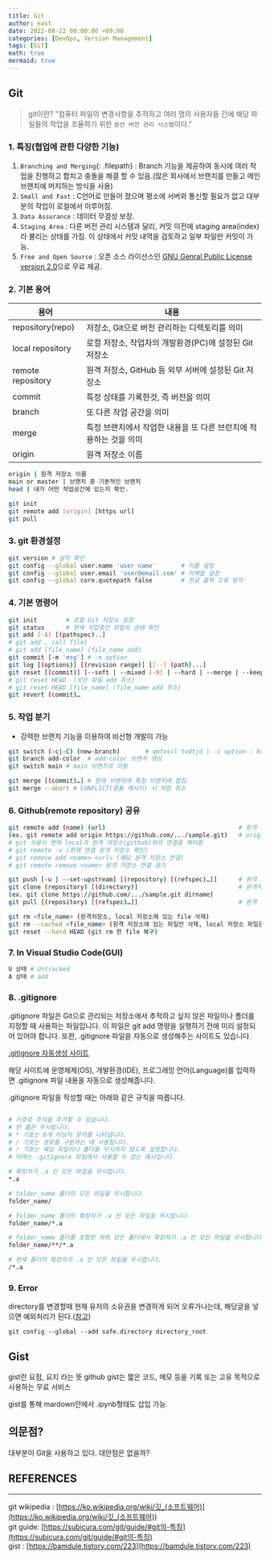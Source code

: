 ```yaml
---
title: Git
author: east
date: 2022-08-22 00:00:00 +09:00
categories: [DevOps, Version Management]
tags: [Git]
math: true
mermaid: true
---
```


## Git

> git이란?
> "컴퓨터 파일의 변경사항을 추적하고 여러 명의 사용자들 간에 해당 파일들의 작업을 조율하기 위한 `분산 버전 관리 시스템`이다."



### 1. 특징(협업에 관한 다양한 기능)
  1.  `Branching and Merging`{: .filepath} : Branch 기능을 제공하여 동시에 여러 작업을 진행하고 합치고 충돌을 해결 할 수 있음.(많은 회사에서 브랜치를 만들고 메인 브랜치에 머지하는 방식을 사용)
  2.  `Small and Fast` : C언어로 만들어 졌으며 평소에 서버와 통신할 필요가 없고 대부분의 작업이 로컬에서 이루어짐.
  3.  `Data Assurance` : 데이터 무결성 보장.
  4.  `Staging Area`   : 다른 버전 관리 시스템과 달리, 커밋 이전에 staging area(index)라 불리는 상태를 가짐. 이 상태에서 커밋 내역을 검토하고 일부 파일만 커밋이 가능.
  5.  `Free and Open Source` : 오픈 소스 라이선스인 [GNU Genral Public License version 2.0](https://opensource.org/licenses/GPL-2.0)으로 무료 제공.



### 2. 기본 용어

|       용어          | 내용 | 
|       ---           | --- |
| repository(repo)    |  저장소, Git으로 버전 관리하는 디렉토리를 의미 | 
| local repository    | 로컬 저장소, 작업자의 개발환경(PC)에 설정된 Git 저장소|
| remote repository   | 원격 저장소, GitHub 등 외부 서버에 설정된 Git 저장소 |
| commit              | 특정 상태를 기록한것, 즉 버전을 의미|
| branch              | 또 다른 작업 공간을 의미|
| merge               | 특정 브랜치에서 작업한 내용을 또 다른 브런치에 적용하는 것을 의미|
| origin               | 원격 저장소 이름|

```bash
origin | 원격 저장소 이름
main or master | 브랜치 중 기본적인 브랜치
head | 내가 어떤 작업공간에 있는지 확인.

git init
git remote add [origin] [https url]
git pull 
```

### 3. git 환경설정

```bash
git version # 설치 확인
git config --global user.name 'user name'       # 이름 설정
git config --global user.email 'user@email.com' # 이메일 설정
git config --global core.quotepath false        # 한글 출력 오류 방지
```



### 4. 기본 명령어

```bash
git init        # 로컬 Git 저장소 설정
git status      # 현재 작업중인 파일의 상태 확인
git add [-A] [(pathspec)..]                                               # 파일의 변경사항을 index에 추가, git은 commit 전 index에 저장. | -A option : 전체 파일
# git add . (all file)
# git add [file_name] (file_name add)
git commit [-m 'msg'] # -m option                                         # 변경 이력 메시지 작성
git log [(options)] [(revision range)] [[--] (path)...]                   # 다양한 옵션을 조합하여 원하는 형태의 로그를 출력하는 기능.
git reset [(commit)] [--soft | --mixed [-N] | --hard | --merge | --keep]  # 특정 커밋까지 이력을 초기화
# git reset HEAD  (모든 파일 add 취소)
# git reset HEAD [file_name] (file_name add 취소)
git revert (commit)…                                                      # 특정 커밋을 취소하고 새로운 커밋을 만듦.
```



### 5. 작업 분기
 - 강력한 브랜치 기능을 이용하여 비선형 개발이 가능
 
```bash
git switch (-c|-C) (new-branch)       # qmfoscl todtjd | -c option : branch & swtich 동시 수행
git branch add-color  # add-color 브랜치 생성
git switch main # main 브랜치로 이동

git merge [(commit)…] # 현재 브랜치에 특정 브랜치에 합침.
git merge --abort # CONFLICT(충돌 메시지) 시 작업 취소
```

### 6. Github(remote repository) 공유

```bash
git remote add (name) (url)                                     # 원격 저장소 연결
(ex. git remote add origin https://github.com/.../sample.git)   # origin : git은 여러가지 원격 저장소를 등록할 수 있고 기본 저장소의 이름이다.
# git 사용시 현재 local과 원격 저장소(github)와의 연결을 해야함
# git remote -v (현재 연결 원격 저장소 확인)
# git remove add <name> <url> (해당 원격 저장소 연결)
# git remote remove <name> 원격 저장소 연결 끊기

git push [-u | --set-upstream] [(repository) [(refspec)…]]      # 원격 저장소에 로컬 저장소의 모든 커밋을 푸시함 | -u option : 이후에 다른 이름 지정 안하고 push 가능.
git clone (repository) [(directory)]                            # 원격저장소에서 로컬 저장소로 복제.
(ex. git clone https://github.com/.../sample.git dirname)
git pull [(repository) [(refspec)…]]                            # 원격 저장소 내용 가져오기, 변경된 내용을 로컬 저장소로 가지고옴(동기화 X)

git rm <file_name> (원격저장소, local 저장소에 있는 file 삭제)
git rm --cached <file_name> (원격 저장소에 있는 파일만 삭제, local 저장소 파일은 삭제 안함)
git reset --hard HEAD (git rm 한 file 복구)
```





### 7. In Visual Studio Code(GUI)

```bash
U 상태 # Untracked
A 상태 # add
```
### 8. .gitignore

.gitignore 파일은 Git으로 관리되는 저장소에서 추적하고 싶지 않은 파일이나 폴더를 지정할 때 사용하는 파일입니다. 이 파일은 git add 명령을 실행하기 전에 미리 설정되어 있어야 합니다. 또한, .gitignore 파일을 자동으로 생성해주는 사이트도 있습니다.

[.gitignore 자동생성 사이트](https://www.toptal.com/developers/gitignore)

해당 사이트에 운영체제(OS), 개발환경(IDE), 프로그래밍 언어(Language)를 입력하면 .gitignore 파일 내용을 자동으로 생성해줍니다.

.gitignore 파일을 작성할 때는 아래와 같은 규칙을 따릅니다.

```bash

# 기호로 주석을 추가할 수 있습니다.
# 빈 줄은 무시됩니다.
# * 기호는 0개 이상의 문자를 나타냅니다.
# / 기호는 경로를 구분하는 데 사용됩니다.
# ! 기호는 해당 파일이나 폴더를 무시하지 않도록 설정합니다.
# 아래는 .gitignore 파일에서 사용할 수 있는 예시입니다.

# 확장자가 .a 인 모든 파일을 무시합니다.
*.a

# folder_name 폴더의 모든 파일을 무시합니다.
folder_name/

# folder_name 폴더의 확장자가 .a 인 모든 파일을 무시합니다.
folder_name/*.a

# folder_name 폴더를 포함한 하위 모든 폴더에서 확장자가 .a 인 모든 파일을 무시합니다.
folder_name/**/*.a

# 현재 폴더의 확장자가 .a 인 모든 파일을 무시합니다.
/*.a
```


### 9. Error

directory를 변경할때 현재 유저의 소유권을 변경하게 되어 오류가나는데, 해당글을 넣으면 예외처리가 된다.([참고](https://teichae.tistory.com/entry/fatal-unsafe-repository-%EC%97%90%EB%9F%AC-%ED%95%B4%EA%B2%B0?category=348114?category=348114))
```
git config --global --add safe.directory directory_root
```

## Gist

gist란 요점, 요지 라는 뜻
github gist는 짧은 코드, 메모 등을 기록 또는 고유 목적으로 사용하는 무료 서비스

gist를 통해 mardown안에서 .ipynb형태도 삽입 가능.


## 의문점?
대부분이 Git을 사용하고 있다. 대안점은 없을까?


## REFERENCES

------

git wikipedia : [https://ko.wikipedia.org/wiki/깃_(소프트웨어)](https://ko.wikipedia.org/wiki/깃_(소프트웨어))  
git guide: [https://subicura.com/git/guide/#git의-특징](https://subicura.com/git/guide/#git의-특징)  
gist : [https://bamdule.tistory.com/223](https://bamdule.tistory.com/223)
